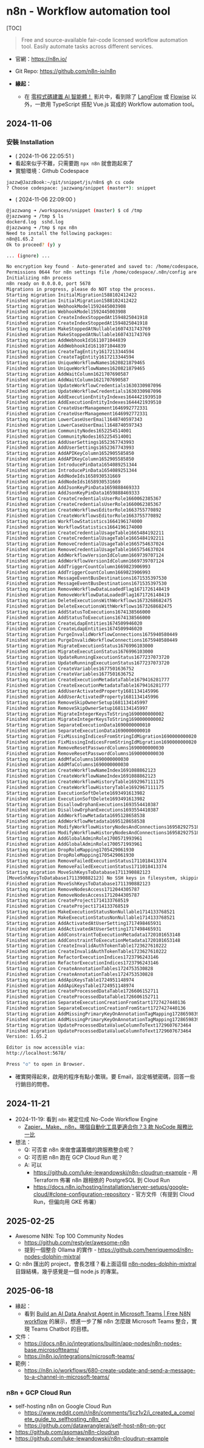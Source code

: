 # n8n - Workflow automation tool

[TOC]

> Free and source-available fair-code licensed workflow automation tool. Easily automate tasks across different services.

- 官網：https://n8n.io/
- Git Repo: https://github.com/n8n-io/n8n

- **緣起：**
  - 在 [零程式碼建置 AI 智能體！](https://www.youtube.com/watch?v=hE_CeOUY2h0&t=470s) 影片中，看到除了 [LangFlow](https://github.com/langflow-ai/langflow) 或 [Flowise](https://github.com/FlowiseAI/Flowise) 以外，一款用 TypeScript 搭配 Vue.js 寫成的 Workflow automation tool。

## 2024-11-06

### 安裝 Installation

- ( 2024-11-06 22:05:51 )
- 看起來似乎不難，只需要跑 `npx n8n` 就會跑起來了
- 實驗環境：Github Codespace
```bash
jazzw@JazzBook:~/git/snippet/js/n8n$ gh cs code
? Choose codespace: jazzwang/snippet (master*): snippet
```
- ( 2024-11-06 22:09:00 )
```bash
@jazzwang ➜ /workspaces/snippet (master) $ cd /tmp
@jazzwang ➜ /tmp $ ls
dockerd.log  sshd.log
@jazzwang ➜ /tmp $ npx n8n
Need to install the following packages:
n8n@1.65.2
Ok to proceed? (y) y

... (ignore) ...

No encryption key found - Auto-generated and saved to: /home/codespace/.n8n/config
Permissions 0644 for n8n settings file /home/codespace/.n8n/config are too wide. This is ignored for now, but in the future n8n will attempt to change the permissions automatically. To automatically enforce correct permissions now set N8N_ENFORCE_SETTINGS_FILE_PERMISSIONS=true (recommended), or turn this check off set N8N_ENFORCE_SETTINGS_FILE_PERMISSIONS=false.
Initializing n8n process
n8n ready on 0.0.0.0, port 5678
Migrations in progress, please do NOT stop the process.
Starting migration InitialMigration1588102412422
Finished migration InitialMigration1588102412422
Starting migration WebhookModel1592445003908
Finished migration WebhookModel1592445003908
Starting migration CreateIndexStoppedAt1594825041918
Finished migration CreateIndexStoppedAt1594825041918
Starting migration MakeStoppedAtNullable1607431743769
Finished migration MakeStoppedAtNullable1607431743769
Starting migration AddWebhookId1611071044839
Finished migration AddWebhookId1611071044839
Starting migration CreateTagEntity1617213344594
Finished migration CreateTagEntity1617213344594
Starting migration UniqueWorkflowNames1620821879465
Finished migration UniqueWorkflowNames1620821879465
Starting migration AddWaitColumn1621707690587
Finished migration AddWaitColumn1621707690587
Starting migration UpdateWorkflowCredentials1630330987096
Finished migration UpdateWorkflowCredentials1630330987096
Starting migration AddExecutionEntityIndexes1644421939510
Finished migration AddExecutionEntityIndexes1644421939510
Starting migration CreateUserManagement1646992772331
Finished migration CreateUserManagement1646992772331
Starting migration LowerCaseUserEmail1648740597343
Finished migration LowerCaseUserEmail1648740597343
Starting migration CommunityNodes1652254514001
Finished migration CommunityNodes1652254514001
Starting migration AddUserSettings1652367743993
Finished migration AddUserSettings1652367743993
Starting migration AddAPIKeyColumn1652905585850
Finished migration AddAPIKeyColumn1652905585850
Starting migration IntroducePinData1654089251344
Finished migration IntroducePinData1654089251344
Starting migration AddNodeIds1658930531669
Finished migration AddNodeIds1658930531669
Starting migration AddJsonKeyPinData1659888469333
Finished migration AddJsonKeyPinData1659888469333
Starting migration CreateCredentialsUserRole1660062385367
Finished migration CreateCredentialsUserRole1660062385367
Starting migration CreateWorkflowsEditorRole1663755770892
Finished migration CreateWorkflowsEditorRole1663755770892
Starting migration WorkflowStatistics1664196174000
Finished migration WorkflowStatistics1664196174000
Starting migration CreateCredentialUsageTable1665484192211
Finished migration CreateCredentialUsageTable1665484192211
Starting migration RemoveCredentialUsageTable1665754637024
Finished migration RemoveCredentialUsageTable1665754637024
Starting migration AddWorkflowVersionIdColumn1669739707124
Finished migration AddWorkflowVersionIdColumn1669739707124
Starting migration AddTriggerCountColumn1669823906993
Finished migration AddTriggerCountColumn1669823906993
Starting migration MessageEventBusDestinations1671535397530
Finished migration MessageEventBusDestinations1671535397530
Starting migration RemoveWorkflowDataLoadedFlag1671726148419
Finished migration RemoveWorkflowDataLoadedFlag1671726148419
Starting migration DeleteExecutionsWithWorkflows1673268682475
Finished migration DeleteExecutionsWithWorkflows1673268682475
Starting migration AddStatusToExecutions1674138566000
Finished migration AddStatusToExecutions1674138566000
Starting migration CreateLdapEntities1674509946020
Finished migration CreateLdapEntities1674509946020
Starting migration PurgeInvalidWorkflowConnections1675940580449
Finished migration PurgeInvalidWorkflowConnections1675940580449
Starting migration MigrateExecutionStatus1676996103000
Finished migration MigrateExecutionStatus1676996103000
Starting migration UpdateRunningExecutionStatus1677237073720
Finished migration UpdateRunningExecutionStatus1677237073720
Starting migration CreateVariables1677501636752
Finished migration CreateVariables1677501636752
Starting migration CreateExecutionMetadataTable1679416281777
Finished migration CreateExecutionMetadataTable1679416281777
Starting migration AddUserActivatedProperty1681134145996
Finished migration AddUserActivatedProperty1681134145996
Starting migration RemoveSkipOwnerSetup1681134145997
Finished migration RemoveSkipOwnerSetup1681134145997
Starting migration MigrateIntegerKeysToString1690000000002
Finished migration MigrateIntegerKeysToString1690000000002
Starting migration SeparateExecutionData1690000000010
Finished migration SeparateExecutionData1690000000010
Starting migration FixMissingIndicesFromStringIdMigration1690000000020
Finished migration FixMissingIndicesFromStringIdMigration1690000000020
Starting migration RemoveResetPasswordColumns1690000000030
Finished migration RemoveResetPasswordColumns1690000000030
Starting migration AddMfaColumns1690000000030
Finished migration AddMfaColumns1690000000030
Starting migration CreateWorkflowNameIndex1691088862123
Finished migration CreateWorkflowNameIndex1691088862123
Starting migration CreateWorkflowHistoryTable1692967111175
Finished migration CreateWorkflowHistoryTable1692967111175
Starting migration ExecutionSoftDelete1693491613982
Finished migration ExecutionSoftDelete1693491613982
Starting migration DisallowOrphanExecutions1693554410387
Finished migration DisallowOrphanExecutions1693554410387
Starting migration AddWorkflowMetadata1695128658538
Finished migration AddWorkflowMetadata1695128658538
Starting migration ModifyWorkflowHistoryNodesAndConnections1695829275184
Finished migration ModifyWorkflowHistoryNodesAndConnections1695829275184
Starting migration AddGlobalAdminRole1700571993961
Finished migration AddGlobalAdminRole1700571993961
Starting migration DropRoleMapping1705429061930
Finished migration DropRoleMapping1705429061930
Starting migration RemoveFailedExecutionStatus1711018413374
Finished migration RemoveFailedExecutionStatus1711018413374
Starting migration MoveSshKeysToDatabase1711390882123
[MoveSshKeysToDatabase1711390882123] No SSH keys in filesystem, skipping
Finished migration MoveSshKeysToDatabase1711390882123
Starting migration RemoveNodesAccess1712044305787
Finished migration RemoveNodesAccess1712044305787
Starting migration CreateProject1714133768519
Finished migration CreateProject1714133768519
Starting migration MakeExecutionStatusNonNullable1714133768521
Finished migration MakeExecutionStatusNonNullable1714133768521
Starting migration AddActivatedAtUserSetting1717498465931
Finished migration AddActivatedAtUserSetting1717498465931
Starting migration AddConstraintToExecutionMetadata1720101653148
Finished migration AddConstraintToExecutionMetadata1720101653148
Starting migration CreateInvalidAuthTokenTable1723627610222
Finished migration CreateInvalidAuthTokenTable1723627610222
Starting migration RefactorExecutionIndices1723796243146
Finished migration RefactorExecutionIndices1723796243146
Starting migration CreateAnnotationTables1724753530828
Finished migration CreateAnnotationTables1724753530828
Starting migration AddApiKeysTable1724951148974
Finished migration AddApiKeysTable1724951148974
Starting migration CreateProcessedDataTable1726606152711
Finished migration CreateProcessedDataTable1726606152711
Starting migration SeparateExecutionCreationFromStart1727427440136
Finished migration SeparateExecutionCreationFromStart1727427440136
Starting migration AddMissingPrimaryKeyOnAnnotationTagMapping1728659839644
Finished migration AddMissingPrimaryKeyOnAnnotationTagMapping1728659839644
Starting migration UpdateProcessedDataValueColumnToText1729607673464
Finished migration UpdateProcessedDataValueColumnToText1729607673464
Version: 1.65.2

Editor is now accessible via:
http://localhost:5678/

Press "o" to open in Browser.
```
- 確實開得起來，啟用的程序有點小繁瑣。要 Email，設定帳號密碼，回答一些行銷目的問卷。

## 2024-11-21

- 2024-11-19: 看到 `n8n` 被定位成 No-Code Workflow Engine
  - [Zapier、Make、n8n，哪個自動化工具更適合你？3 款 NoCode 服務比一比](https://fc.bnext.com.tw/articles/view/3412)
- 想法：
  - Q: 可否拿 n8n 來做會議籌備的跨服務整合呢？
  - Q: 可否把 n8n 跑在 GCP Cloud Run 呢？
  - A: 可以
    - https://github.com/luke-lewandowski/n8n-cloudrun-example - 用 Terraform 佈署 n8n 跟相依的 PostgreSQL 到 Cloud Run
    - https://docs.n8n.io/hosting/installation/server-setups/google-cloud/#clone-configuration-repository - 官方文件（有提到 Cloud Run，但偏向用 GKE 佈署）

## 2025-02-25

- Awesome N8N: Top 100 Community Nodes
  - https://github.com/restyler/awesome-n8n
  - 提到一個整合 Ollama 的實作 - https://github.com/henriquemod/n8n-nodes-dolphin-mixtral
- Q: n8n 匯出的 project，會長怎樣？看上面這個 [n8n-nodes-dolphin-mixtral](https://github.com/henriquemod/n8n-nodes-dolphin-mixtral) 目錄結構，幾乎感覺是一個 node.js 的專案。

## 2025-06-18

- 緣起：
  - 看到 [Build an AI Data Analyst Agent in Microsoft Teams | Free N8N workflow](https://www.youtube.com/watch?v=GVMAjWn9Qec) 的展示，想進一步了解 n8n 怎麼跟 Microsoft Teams 整合，實現 Teams Chatbot 的目標。
- 文件：
  - https://docs.n8n.io/integrations/builtin/app-nodes/n8n-nodes-base.microsoftteams/
  - https://n8n.io/integrations/microsoft-teams/
- 範例：
  - https://n8n.io/workflows/680-create-update-and-send-a-message-to-a-channel-in-microsoft-teams/

### n8n + GCP Cloud Run

- self-hosting n8n on Google Cloud Run
  - https://www.reddit.com/r/n8n/comments/1jcz1v2/i_created_a_complete_guide_to_selfhosting_n8n_on/
  - https://github.com/datawranglerai/self-host-n8n-on-gcr
- https://github.com/asomas/n8n-cloudrun
- https://github.com/luke-lewandowski/n8n-cloudrun-example